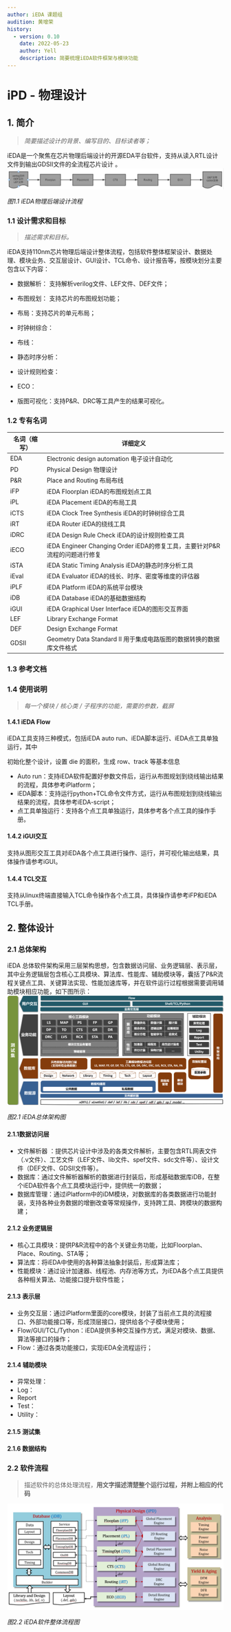 ```yaml
---
author: iEDA 课题组
audition: 黄增荣
history:
  - version: 0.10
    date: 2022-05-23
    author: Yell
    description: 简要梳理iEDA软件框架与模块功能
---
```


# iPD - 物理设计

## 1. 简介

> *简要描述设计的背景、编写目的、目标读者等；*

iEDA是一个聚焦在芯片物理后端设计的开源EDA平台软件，支持从读入RTL设计文件到输出GDSII文件的全流程芯片设计 。
![图片.png](./iPD/fig.1.png)

*图1.1* *iEDA物理后端设计流程*

### 1.1 设计需求和目标

> *描述需求和目标。*

iEDA支持110nm芯片物理后端设计整体流程，包括软件整体框架设计、数据处理、模块业务、交互层设计、GUI设计、TCL命令、设计报告等，按模块划分主要包含以下内容：

* 数据解析： 支持解析verilog文件、LEF文件、DEF文件；
* 布图规划： 支持芯片的布图规划功能；

* 布局：支持芯片的单元布局；
* 时钟树综合：

* 布线：
* 静态时序分析：

* 设计规则检查：
* ECO：

* 版图可视化：支持P&R、DRC等工具产生的结果可视化。

### 1.2 专有名词

| **名词（缩写）** | **详细定义**                                                         |
| ---------------------- | -------------------------------------------------------------------------- |
| EDA                    | Electronic design automation  电子设计自动化                               |
| PD                     | Physical Design 物理设计                                                   |
| P&R                    | Place and Routing 布局布线                                                 |
| iFP                    | iEDA Floorplan iEDA的布图规划点工具                                        |
| iPL                    | iEDA Placement iEDA的布局工具                                              |
| iCTS                   | iEDA Clock Tree Synthesis iEDA的时钟树综合工具                             |
| iRT                    | iEDA Router iEDA的绕线工具                                                 |
| iDRC                   | iEDA  Design Rule Check iEDA的设计规则检查工具                             |
| iECO                   | iEDA Engineer Changing Order iEDA的修复工具，主要针对P&R流程的问题进行修复 |
| iSTA                   | iEDA Static  Timing Analysis iEDA的静态时序分析工具                        |
| iEval                  | iEDA Evaluator iEDA的线长、时序、密度等维度的评估器                        |
| iPLF                   | iEDA Platform iEDA的系统平台模块                                           |
| iDB                    | iEDA Database iEDA的基础数据结构                                           |
| iGUI                   | iEDA Graphical User Interface iEDA的图形交互界面                           |
| LEF                    | Library Exchange Format                                                    |
| DEF                    | Design Exchange Format                                                     |
| GDSII                  | Geometry Data Standard II 用于集成电路版图的数据转换的数据库文件格式       |

### 1.3 参考文档

### 1.4 使用说明

> *每一个模块*  */*  *核心类*  */* *子程序的功能，需要的参数，截屏*

#### 1.4.1 iEDA Flow

iEDA工具支持三种模式，包括iEDA auto run、iEDA脚本运行、iEDA点工具单独运行，其中

初始化整个设计，设置 die 的面积，生成 row、track 等基本信息

* Auto run：支持iEDA软件配置好参数文件后，运行从布图规划到绕线输出结果的流程，具体参考iPlatform；
* iEDA脚本：支持运行python+TCL命令文件方式，运行从布图规划到绕线输出结果的流程，具体参考iEDA-script；
* 点工具单独运行：支持各个点工具单独运行，具体参考各个点工具的操作手册。

#### 1.4.2 iGUI交互

支持从图形交互工具对iEDA各个点工具进行操作、运行，并可视化输出结果，具体操作请参考iGUI。

#### 1.4.4 TCL交互

支持从linux终端直接输入TCL命令操作各个点工具，具体操作请参考iFP和iEDA TCL手册。

## 2. 整体设计

### 2.1 总体架构

iEDA 总体软件架构采用三层架构思想，包含数据访问层、业务逻辑层、表示层，其中业务逻辑层包含核心工具模块、算法库、性能库、辅助模块等，囊括了P&R流程关键点工具、关键算法实现、性能加速库等，并在软件运行过程根据需要调用辅助模块相应功能，如下图所示：
![图片.png](./iPD/fig.2.png)

*图2.1 iEDA总体架构图*

#### 2.1.1数据访问层

* 文件解析器 ：提供芯片设计中涉及的各类文件解析，主要包含RTL网表文件（.v文件）、工艺文件（LEF文件、lib文件、spef文件、sdc文件等）、设计文件（DEF文件、GDSII文件等）。
* 数据库：通过文件解析器解析的数据进行封装后，形成基础数据库iDB，在整个iEDA软件各个点工具模块运行中，提供统一的数据；
* 数据库管理：通过iPlatform中的iDM模块，对数据库的各类数据进行功能封装，支持各种业务数据的增删改查等常规操作，支持跨工具、跨模块的数据构建；

#### 2.1.2 业务逻辑层

* 核心工具模块：提供P&R流程中的各个关键业务功能，比如Floorplan、Place、Routing、STA等；
* 算法库：将iEDA中使用的各种算法抽象封装后，形成算法库；
* 性能模块：通过设计加速器、线程池、内存池等方式，为iEDA各个点工具提供各种相关算法、功能接口提升软件性能；

#### 2.1.3 表示层

* 业务交互层：通过iPlatform里面的core模块，封装了当前点工具的流程接口、外部功能接口等，形成顶层接口，提供给各个子模块使用；
* Flow/GUI/TCL/Tython：iEDA提供多种交互操作方式，满足对模块、数据、算法等接口的操作；
* Flow：通过各类功能接口，实现iEDA全流程运行；

#### 2.1.4 辅助模块

* 异常处理：
* Log：
* Report
* Test：
* Utility：

#### 2.1.5 测试集

#### 2.1.6 数据结构

### 2.2 软件流程

> 描述软件的总体处理流程，**用文字描述清楚整个运行过程，并附上相应的代码**

![图片.png](./iPD/fig.3.png)

*图2.2 iEDA软件整体流程图*
